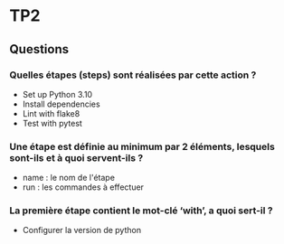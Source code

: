 # TP2

## Questions

### Quelles étapes (steps) sont réalisées par cette action ?

- Set up Python 3.10
- Install dependencies
- Lint with flake8
- Test with pytest

### Une étape est définie au minimum par 2 éléments, lesquels sont-ils et à quoi servent-ils ?

- name : le nom de l'étape
- run : les commandes à effectuer

### La première étape contient le mot-clé ‘with’, a quoi sert-il ?

- Configurer la version de python

